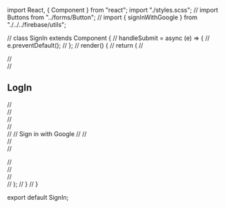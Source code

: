 import React, { Component } from "react";
import "./styles.scss";
// import Buttons from "../forms/Button";
// import { signInWithGoogle } from "./../../firebase/utils";

// class SignIn extends Component {
//   handleSubmit = async (e) => {
//     e.preventDefault();
//   };
//   render() {
//     return (
//       <div className="signin">
//         <div className="wrap">
//           <h2>LogIn</h2>
//           <div className="formWrap">
//             <form onSubmit={this.handleSubmit}>
//               <div className="socialSignin">
//                 <div className="row">
//                   <Buttons onClick={signInWithGoogle}>
//                     Sign in with Google
//                   </Buttons>
//                 </div>
//               </div>
//             </form>
//           </div>
//         </div>
//       </div>
//     );
//   }
// }

export default SignIn;
